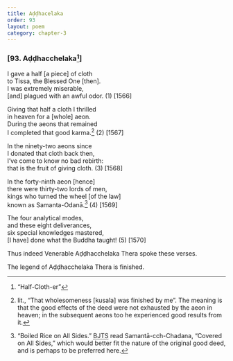 ```yaml
---
title: Aḍḍhacelaka
order: 93
layout: poem
category: chapter-3
---
```


### \[93. Aḍḍha<span class="diacritics" data-state="on">c</span><span class="no-diacritics" data-state="off">ch</span>elaka[^1]\]

I gave a half \[a piece\] of cloth  
to Tissa, the Blessed One \[then\].  
I was extremely miserable,  
\[and\] plagued with an awful odor. (1) \[1566\]

Giving that half a cloth I thrilled  
in heaven for a \[whole\] aeon.  
During the aeons that remained  
I completed that good karma.[^2] (2) \[1567\]

In the ninety-two aeons since  
I donated that cloth back then,  
I’ve come to know no bad rebirth:  
that is the fruit of giving cloth. (3) \[1568\]

In the forty-ninth aeon \[hence\]  
there were thirty-two lords of men,  
kings who turned the wheel \[of the law\]  
known as Samanta-Odanā.[^3] (4) \[1569\]

The four analytical modes,  
and these eight deliverances,  
six special knowledges mastered,  
\[I have\] done what the Buddha taught! (5) \[1570\]

Thus indeed Venerable Aḍḍha<span class="diacritics" data-state="on">c</span><span class="no-diacritics" data-state="off">ch</span>elaka Thera spoke these verses.

The legend of Aḍḍha<span class="diacritics" data-state="on">c</span><span class="no-diacritics" data-state="off">ch</span>elaka Thera is finished.

[^1]: “Half-Cloth-er”

[^2]: lit., “That wholesomeness \[kusala\] was finished by me”. The meaning is that the good effects of the deed were not exhausted by the aeon in heaven; in the subsequent aeons too he experienced good results from it.

[^3]: “Boiled Rice on All Sides.” <abbr title="Buddha Jayanthi Tripitaka Series">BJTS</abbr> read Samantā-<span class="diacritics" data-state="on">c</span><span class="no-diacritics" data-state="off">ch</span>-Chadana, “Covered on All Sides,” which would better fit the nature of the original good deed, and is perhaps to be preferred here.
